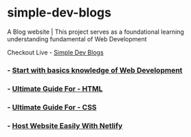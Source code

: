 # simple-dev-blogs
A Blog website | This project serves as a foundational learning understanding fundamental of Web Development

Checkout Live - [Simple Dev Blogs](https://simple-dev-blogs.netlify.app/)

 ### - [Start with basics knowledge of Web Development](https://simple-dev-blogs.netlify.app/blog-posts/basics)
 ### - [Ultimate Guide For - HTML](https://simple-dev-blogs.netlify.app/blog-posts/learn_html)
 ### - [Ultimate Guide For - CSS](https://simple-dev-blogs.netlify.app/blog-posts/learn_css)
 ### - [Host Website Easily With Netlify](https://simple-dev-blogs.netlify.app/blog-posts/host_netlify)

